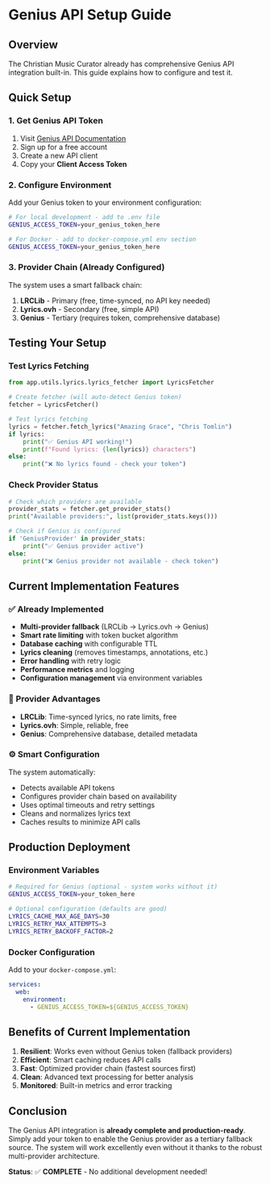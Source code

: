 # Genius API Setup Guide

## Overview
The Christian Music Curator already has comprehensive Genius API integration built-in. This guide explains how to configure and test it.

## Quick Setup

### 1. Get Genius API Token
1. Visit [Genius API Documentation](https://docs.genius.com/)
2. Sign up for a free account
3. Create a new API client
4. Copy your **Client Access Token**

### 2. Configure Environment
Add your Genius token to your environment configuration:

```bash
# For local development - add to .env file
GENIUS_ACCESS_TOKEN=your_genius_token_here

# For Docker - add to docker-compose.yml env section
GENIUS_ACCESS_TOKEN=your_genius_token_here
```

### 3. Provider Chain (Already Configured)
The system uses a smart fallback chain:
1. **LRCLib** - Primary (free, time-synced, no API key needed)
2. **Lyrics.ovh** - Secondary (free, simple API)
3. **Genius** - Tertiary (requires token, comprehensive database)

## Testing Your Setup

### Test Lyrics Fetching
```python
from app.utils.lyrics.lyrics_fetcher import LyricsFetcher

# Create fetcher (will auto-detect Genius token)
fetcher = LyricsFetcher()

# Test lyrics fetching
lyrics = fetcher.fetch_lyrics("Amazing Grace", "Chris Tomlin")
if lyrics:
    print("✅ Genius API working!")
    print(f"Found lyrics: {len(lyrics)} characters")
else:
    print("❌ No lyrics found - check your token")
```

### Check Provider Status
```python
# Check which providers are available
provider_stats = fetcher.get_provider_stats()
print("Available providers:", list(provider_stats.keys()))

# Check if Genius is configured
if 'GeniusProvider' in provider_stats:
    print("✅ Genius provider active")
else:
    print("❌ Genius provider not available - check token")
```

## Current Implementation Features

### ✅ Already Implemented
- **Multi-provider fallback** (LRCLib → Lyrics.ovh → Genius)
- **Smart rate limiting** with token bucket algorithm
- **Database caching** with configurable TTL
- **Lyrics cleaning** (removes timestamps, annotations, etc.)
- **Error handling** with retry logic
- **Performance metrics** and logging
- **Configuration management** via environment variables

### 🎯 Provider Advantages
- **LRCLib**: Time-synced lyrics, no rate limits, free
- **Lyrics.ovh**: Simple, reliable, free
- **Genius**: Comprehensive database, detailed metadata

### ⚙️ Smart Configuration
The system automatically:
- Detects available API tokens
- Configures provider chain based on availability
- Uses optimal timeouts and retry settings
- Cleans and normalizes lyrics text
- Caches results to minimize API calls

## Production Deployment

### Environment Variables
```bash
# Required for Genius (optional - system works without it)
GENIUS_ACCESS_TOKEN=your_token_here

# Optional configuration (defaults are good)
LYRICS_CACHE_MAX_AGE_DAYS=30
LYRICS_RETRY_MAX_ATTEMPTS=3
LYRICS_RETRY_BACKOFF_FACTOR=2
```

### Docker Configuration
Add to your `docker-compose.yml`:
```yaml
services:
  web:
    environment:
      - GENIUS_ACCESS_TOKEN=${GENIUS_ACCESS_TOKEN}
```

## Benefits of Current Implementation

1. **Resilient**: Works even without Genius token (fallback providers)
2. **Efficient**: Smart caching reduces API calls
3. **Fast**: Optimized provider chain (fastest sources first)
4. **Clean**: Advanced text processing for better analysis
5. **Monitored**: Built-in metrics and error tracking

## Conclusion

The Genius API integration is **already complete and production-ready**. Simply add your token to enable the Genius provider as a tertiary fallback source. The system will work excellently even without it thanks to the robust multi-provider architecture.

**Status**: ✅ **COMPLETE** - No additional development needed!
